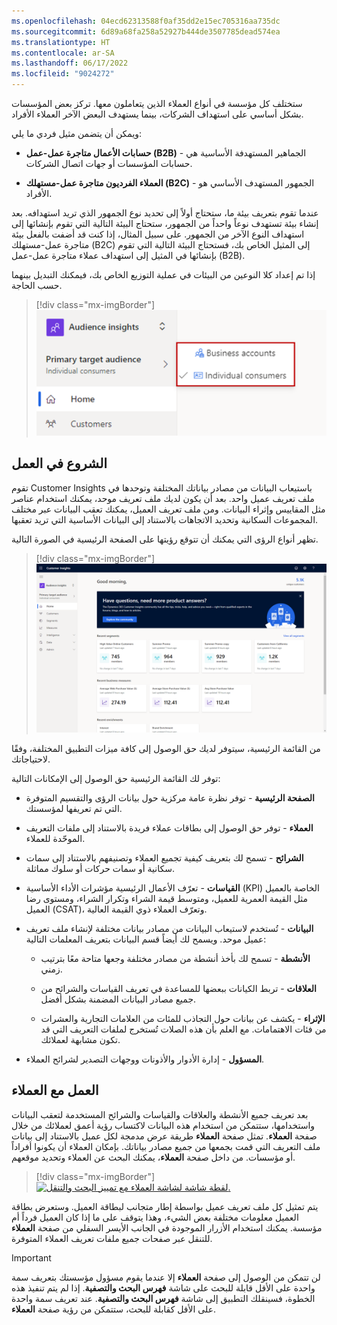 ```yaml
---
ms.openlocfilehash: 04ecd62313588f0af35dd2e15ec705316aa735dc
ms.sourcegitcommit: 6d89a68fa258a52927b444de3507785dead574ea
ms.translationtype: HT
ms.contentlocale: ar-SA
ms.lasthandoff: 06/17/2022
ms.locfileid: "9024272"
---
```

ستختلف كل مؤسسة في أنواع العملاء الذين يتعاملون معها.
تركز بعض المؤسسات بشكل أساسي على استهداف الشركات، بينما يستهدف البعض الآخر العملاء الأفراد.

ويمكن أن يتضمن مثيل فردي ما يلي:

- **حسابات الأعمال متاجرة عمل-عمل (B2B)** - الجماهير المستهدفة الأساسية هي حسابات المؤسسات أو جهات اتصال الشركات.

- **العملاء الفرديون متاجرة عمل-مستهلك (B2C)** - الجمهور المستهدف الأساسي هو الأفراد.

عندما تقوم بتعريف بيئة ما، ستحتاج أولاً إلى تحديد نوع الجمهور الذي تريد استهدافه. بعد إنشاء بيئة تستهدف نوعاً واحداً من الجمهور، ستحتاج البيئة التالية التي تقوم بإنشائها إلى استهداف النوع الآخر من الجمهور. على سبيل المثال، إذا كنت قد أضفت بالفعل بيئة متاجرة عمل-مستهلك (B2C) إلى المثيل الخاص بك، فستحتاج البيئة التالية التي تقوم بإنشائها في المثيل إلى استهداف عملاء متاجرة عمل-عمل (B2B).

إذا تم إعداد كلا النوعين من البيئات في عملية التوزيع الخاص بك، فيمكنك التبديل بينهما حسب الحاجة.

> [!div class="mx-imgBorder"]
> [![لقطة شاشة تعرض أعمالاً مع كلا الجماهير المستهدفة.](../media/target.png)](../media/target.png#lightbox)

## <a name="get-started"></a>الشروع في العمل

تقوم Customer Insights باستيعاب البيانات من مصادر بياناتك المختلفة وتوحدها في ملف تعريف عميل واحد. بعد أن يكون لديك ملف تعريف موحد، يمكنك استخدام عناصر مثل المقاييس وإثراء البيانات. ومن ملف تعريف العميل، يمكنك تعقب البيانات عبر مختلف المجموعات السكانية وتحديد الاتجاهات بالاستناد إلى البيانات الأساسية التي تريد تعقبها.

تظهر أنواع الرؤى التي يمكنك أن تتوقع رؤيتها على الصفحة الرئيسية في الصورة التالية.

> [!div class="mx-imgBorder"]
> [![لقطة شاشة للصفحة الرئيسية في Customer Insights، تعرض الشرائح الحديثة ومقاييس الأعمال الحديثة والإثراء الأخير.](../media/insights.png)](../media/insights.png#lightbox)

من القائمة الرئيسية، سيتوفر لديك حق الوصول إلى كافة ميزات التطبيق المختلفة، وفقًا لاحتياجاتك.

توفر لك القائمة الرئيسية حق الوصول إلى الإمكانات التالية:

- **الصفحة الرئيسية** - توفر نظرة عامة مركزية حول بيانات الرؤى والتقسيم المتوفرة التي تم تعريفها لمؤسستك.

- **العملاء** - توفر حق الوصول إلى بطاقات عملاء فريدة بالاستناد إلى ملفات التعريف الموحّدة للعملاء.

- **الشرائح** - تسمح لك بتعريف كيفية تجميع العملاء وتصنيفهم بالاستناد إلى سمات سكانية أو سمات حركات أو سلوك مماثلة.

- **القياسات** - تعرّف الأعمال الرئيسية مؤشرات الأداء الأساسية (KPI) الخاصة بالعميل مثل القيمة العمرية للعميل، ومتوسط قيمة الشراء وتكرار الشراء، ومستوى رضا العميل (CSAT)، وتعرّف العملاء ذوي القيمة العالية.

- **البيانات** - تُستخدم لاستيعاب البيانات من مصادر بيانات مختلفة لإنشاء ملف تعريف عميل موحد. ويسمح لك أيضاً قسم البيانات بتعريف المعلمات التالية:

  - **الأنشطة** - تسمح لك بأخذ أنشطة من مصادر مختلفة وجعها متاحة معًا بترتيب زمني.

  - **العلاقات** - تربط الكيانات ببعضها للمساعدة في تعريف القياسات والشرائح من جميع مصادر البيانات المضمنة بشكل أفضل.

  - **الإثراء** - يكشف عن بيانات حول التجاذب للمئات من العلامات التجارية والعشرات من فئات الاهتمامات. مع العلم بأن هذه الصلات تُستخرج لملفات التعريف التي قد تكون مشابهة لعملائك.

- **المسؤول** - إدارة الأدوار والأذونات ووجهات التصدير لشرائح العملاء.

## <a name="work-with-customers"></a>العمل مع العملاء

بعد تعريف جميع الأنشطة والعلاقات والقياسات والشرائح المستخدمة لتعقب البيانات واستخدامها، ستتمكن من استخدام هذه البيانات لاكتساب رؤية أعمق لعملائك من خلال صفحة **العملاء**. تمثل صفحة **العملاء** طريقة عرض مدمجة لكل عميل بالاستناد إلى بيانات ملف التعريف التي قمت بجمعها من جميع مصادر بياناتك. بإمكان العملاء أن يكونوا أفراداً أو مؤسسات. من داخل صفحة **العملاء**، يمكنك البحث عن العملاء وتحديد موقعهم.

> [!div class="mx-imgBorder"]
> [![لقطة شاشة لشاشة العملاء مع تمييز البحث والتنقل.](../media/customers.png)](../media/customers.png#lightbox)

يتم تمثيل كل ملف تعريف عميل بواسطة إطار متجانب لبطاقة العميل. وستعرض بطاقة العميل معلومات مختلفة بعض الشيء، وهذا يتوقف على ما إذا كان العميل فرداً أم مؤسسة. يمكنك استخدام الأزرار الموجودة في الجانب الأيسر السفلي من صفحة **العملاء** للتنقل عبر صفحات جميع ملفات تعريف العملاء المتوفرة.

> [!IMPORTANT]
> لن تتمكن من الوصول إلى صفحة **العملاء** إلا عندما يقوم مسؤول مؤسستك بتعريف سمة واحدة على الأقل قابلة للبحث على شاشة **فهرس البحث والتصفية**. إذا لم يتم تنفيذ هذه الخطوة، فسينقلك التطبيق إلى شاشة **فهرس البحث والتصفية**‬. عند تعريف سمة واحدة على الأقل كقابلة للبحث، ستتمكن من رؤية صفحة **العملاء‏‎**.
